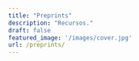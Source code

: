 ```yaml
---
title: "Preprints"
description: "Recursos."
draft: false
featured_image: '/images/cover.jpg'
url: /preprints/
---
```

